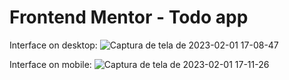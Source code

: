 # Frontend Mentor - Todo app

Interface on desktop:
![Captura de tela de 2023-02-01 17-08-47](https://user-images.githubusercontent.com/104535801/216153922-d59b49f6-dd0d-47d0-8f84-0c0d62d7c76b.png)


Interface on mobile:
![Captura de tela de 2023-02-01 17-11-26](https://user-images.githubusercontent.com/104535801/216153950-b6d109cb-dd2f-4bf0-98bc-bc226ed43c1d.png)
